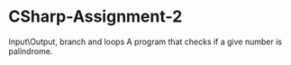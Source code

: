 # CSharp-Assignment-2
Input\Output, branch and loops
A program that checks if a give number is palindrome.
